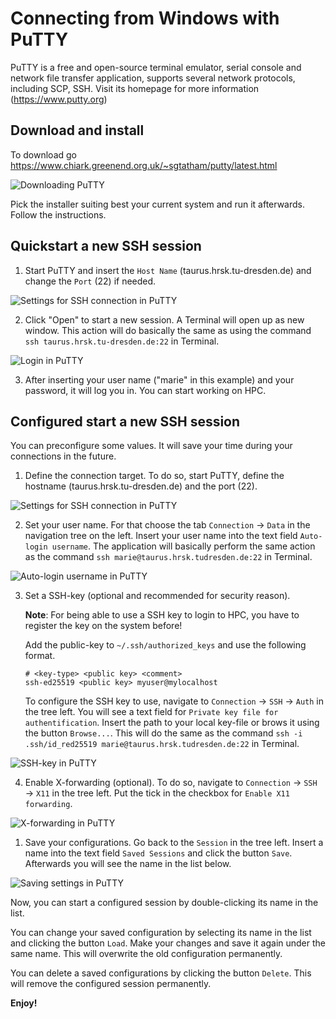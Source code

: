 # Connecting from Windows with PuTTY

PuTTY is a free and open-source terminal emulator, serial console and network file transfer application, supports several network protocols, including SCP, SSH. Visit its homepage for more information (https://www.putty.org)

## Download and install

To download go https://www.chiark.greenend.org.uk/~sgtatham/putty/latest.html

![Downloading PuTTY](misc/putty1_download.png)

Pick the installer suiting best your current system and run it afterwards. Follow the instructions.

## Quickstart a new SSH session

1. Start PuTTY and insert the `Host Name` (taurus.hrsk.tu-dresden.de) and change the `Port` (22) if needed.

![Settings for SSH connection in PuTTY](misc/putty2_quickstart.png)

2. Click "Open" to start a new session. A Terminal will open up as new window. This action will do
basically the same as using the command `ssh taurus.hrsk.tu-dresden.de:22` in Terminal.

![Login in PuTTY](misc/putty3_login.png)

3. After inserting your user name ("marie" in this example) and your password, it will log you in. You can start working on HPC.

## Configured start a new SSH session

You can preconfigure some values. It will save your time during your connections in the future.

1. Define the connection target. To do so, start PuTTY, define the hostname (taurus.hrsk.tu-dresden.de) and the port (22).

![Settings for SSH connection in PuTTY](misc/putty2_quickstart.png)

2. Set your user name. For that choose the tab `Connection` &#8594; `Data` in the navigation tree on the left.
Insert your user name into the text field `Auto-login username`.
The application will basically perform the same action as the command `ssh marie@taurus.hrsk.tudresden.de:22` in Terminal.

![Auto-login username in PuTTY](misc/putty4_username.png)

3. Set a SSH-key (optional and recommended for security reason).

    **Note**: For being able to use a SSH key to login to HPC, you have to register the key on the
    system before!

    Add the public-key to `~/.ssh/authorized_keys` and use the following format.

    ```console
    # <key-type> <public key> <comment>
    ssh-ed25519 <public key> myuser@mylocalhost
    ```

    To configure the SSH key to use, navigate to `Connection` &#8594; `SSH` &#8594; `Auth` in the tree left.
    You will see a text field for `Private key file for authentification`.
    Insert the path to your local key-file or brows it using the button `Browse...`.
    This will do the same as the command `ssh -i .ssh/id_red25519 marie@taurus.hrsk.tudresden.de:22` in Terminal.

![SSH-key in PuTTY](misc/putty5_key.png)

4. Enable X-forwarding (optional). To do so, navigate to `Connection` &#8594; `SSH` &#8594; `X11` in the tree left. Put the tick in the checkbox for `Enable X11 forwarding`.

![X-forwarding in PuTTY](misc/putty6_x11.png)

1. Save your configurations. Go back to the `Session` in the tree left. Insert a name into the text field `Saved Sessions` and click
the button `Save`. Afterwards you will see the name in the list below.

![Saving settings in PuTTY](misc/putty7_save.png)

Now, you can start a configured session by double-clicking its name in the list.

You can change your saved configuration by selecting its name in the list and clicking the button
`Load`. Make your changes and save it again under the same name. This will overwrite the old
configuration permanently.

You can delete a saved configurations by clicking the button `Delete`. This will remove the
configured session permanently.

**Enjoy!**
